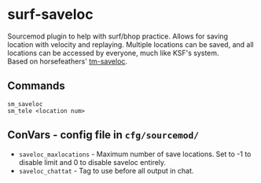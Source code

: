 # surf-saveloc
Sourcemod plugin to help with surf/bhop practice. Allows for saving location with velocity and replaying. Multiple locations can be saved, and all locations can be accessed by everyone, much like KSF's system.  
Based on horsefeathers' [tm-saveloc](https://ksfclan.com/forum/showthread.php?4174-saveloc-plugin-(SourceMod)).

## Commands
```
sm_saveloc
sm_tele <location num>
```

## ConVars - config file in `cfg/sourcemod/`
* `saveloc_maxlocations` - Maximum number of save locations. Set to -1 to disable limit and 0 to disable saveloc entirely.
* `saveloc_chattat` - Tag to use before all output in chat.
